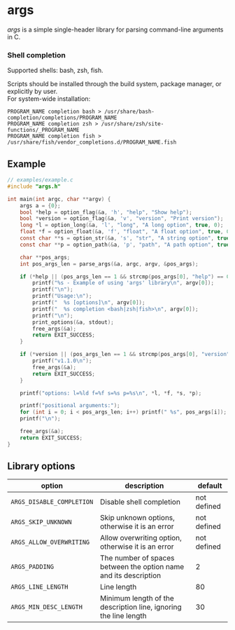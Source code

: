 # args
*args* is a simple single-header library for parsing command-line arguments in C.


### Shell completion

Supported shells: bash, zsh, fish.

Scripts should be installed through the build system, package manager, or explicitly by user. \
For system-wide installation:
```shell
PROGRAM_NAME completion bash > /usr/share/bash-completion/completions/PROGRAM_NAME
PROGRAM_NAME completion zsh > /usr/share/zsh/site-functions/_PROGRAM_NAME
PROGRAM_NAME completion fish > /usr/share/fish/vendor_completions.d/PROGRAM_NAME.fish
```

## Example
```c
// examples/example.c
#include "args.h"

int main(int argc, char **argv) {
    args a = {0};
    bool *help = option_flag(&a, 'h', "help", "Show help");
    bool *version = option_flag(&a, 'v', "version", "Print version");
    long *l = option_long(&a, 'l', "long", "A long option", true, 0);
    float *f = option_float(&a, 'f', "float", "A float option", true, 0.0F);
    const char **s = option_str(&a, 's', "str", "A string option", true, NULL);
    const char **p = option_path(&a, 'p', "path", "A path option", true, NULL);

    char **pos_args;
    int pos_args_len = parse_args(&a, argc, argv, &pos_args);

    if (*help || (pos_args_len == 1 && strcmp(pos_args[0], "help") == 0)) {
        printf("%s - Example of using 'args' library\n", argv[0]);
        printf("\n");
        printf("Usage:\n");
        printf("  %s [options]\n", argv[0]);
        printf("  %s completion <bash|zsh|fish>\n", argv[0]);
        printf("\n");
        print_options(&a, stdout);
        free_args(&a);
        return EXIT_SUCCESS;
    }

    if (*version || (pos_args_len == 1 && strcmp(pos_args[0], "version") == 0)) {
        printf("v1.1.0\n");
        free_args(&a);
        return EXIT_SUCCESS;
    }

    printf("options: l=%ld f=%f s=%s p=%s\n", *l, *f, *s, *p);

    printf("positional arguments:");
    for (int i = 0; i < pos_args_len; i++) printf(" %s", pos_args[i]);
    printf("\n");

    free_args(&a);
    return EXIT_SUCCESS;
}
```

## Library options

option | description | default
-|-|-
`ARGS_DISABLE_COMPLETION` | Disable shell completion | not defined
`ARGS_SKIP_UNKNOWN` | Skip unknown options, otherwise it is an error | not defined
`ARGS_ALLOW_OVERWRITING` | Allow overwriting option, otherwise it is an error | not defined
`ARGS_PADDING` | The number of spaces between the option name and its description | 2
`ARGS_LINE_LENGTH` | Line length | 80
`ARGS_MIN_DESC_LENGTH` | Minimum length of the description line, ignoring the line length | 30
